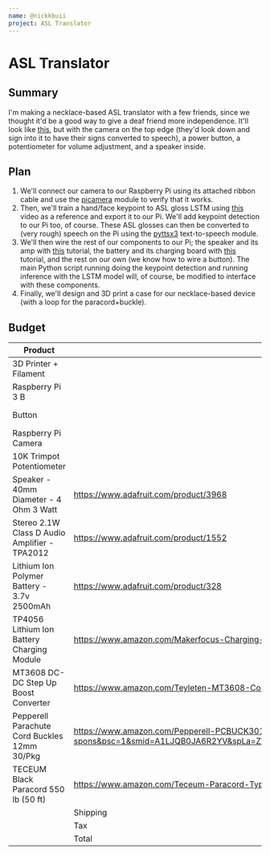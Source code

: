 ```yaml
---
name: @nickkbuii
project: ASL Translator
---
```


#  ASL Translator

##  Summary

I'm making a necklace-based ASL translator with a few friends, since we thought it'd be a good way to give a deaf friend more independence. It'll look like [this](https://cdn.discordapp.com/attachments/1041850456466530375/1062637933426921492/camera_hero-lanyard.png), but with the camera on the top edge (they'd look down and sign into it to have their signs converted to speech), a power button, a potentiometer for volume adjustment, and a speaker inside.

##  Plan

1. We'll connect our camera to our Raspberry Pi using its attached ribbon cable and use the [picamera](https://picamera.readthedocs.io/en/release-1.13/) module to verify that it works.
2. Then, we'll train a hand/face keypoint to ASL gloss LSTM using [this](https://www.youtube.com/watch?v=doDUihpj6ro) video as a reference and export it to our Pi. We'll add keypoint detection to our Pi too, of course. These ASL glosses can then be converted to (very rough) speech on the Pi using the [pyttsx3](https://pypi.org/project/pyttsx3/) text-to-speech module.
3. We'll then wire the rest of our components to our Pi; the speaker and its amp with [this](https://learn.adafruit.com/adafruit-ts2012-2-8w-stereo-audio-amplifier/) tutorial, the battery and its charging board with [this](https://www.circuitbasics.com/how-to-power-your-raspberry-pi-with-a-lithium-battery/#:~:text=Connect%20a%20TP4056%20charge%20controller,3.3V%20and%205.25V) tutorial, and the rest on our own (we know how to wire a button). The main Python script running doing the keypoint detection and running inference with the LSTM model will, of course, be modified to interface with these components.
5. Finally, we'll design and 3D print a case for our necklace-based device (with a loop for the paracord+buckle).

##  Budget
| Product         | Supplier/Link                         | Cost   |
| --------------- | ------------------------------------- | ------ |
| 3D Printer + Filament  |  | (Already have)  |
| Raspberry Pi 3 B  |  | (Already have)  |
| Button |  | (Already have)  |
| Raspberry Pi Camera |  | (Already have)  |
| 10K Trimpot Potentiometer |  | (Already have)  |
| Speaker - 40mm Diameter - 4 Ohm 3 Watt | https://www.adafruit.com/product/3968 | $4.95  |
| Stereo 2.1W Class D Audio Amplifier - TPA2012 | https://www.adafruit.com/product/1552 | $9.95  |
| Lithium Ion Polymer Battery - 3.7v 2500mAh  | https://www.adafruit.com/product/328 | $14.95  |
| TP4056 Lithium Ion Battery Charging Module | https://www.amazon.com/Makerfocus-Charging-Lithium-Battery-Protection/dp/B071RG4YWM/ref=as_li_ss_tl?dchild=1&keywords=TP4056&qid=1593227138&sr=8-3&linkCode=ll1&tag=circbasi-20&linkId=957634db00eebaef6169a13464f34088&language=en_US&th=1  | $8.69 |
| MT3608 DC-DC Step Up Boost Converter | https://www.amazon.com/Teyleten-MT3608-Converter-Adjustable-Regulator/dp/B07T7ZCTNK?keywords=MT3608&qid=1638742380&sr=8-3&linkCode=ll1&tag=circbasi-20&linkId=daa4cf9ed17f3416bc1fc95e3b6a970f&language=en_US&ref_=as_li_ss_tl  | $8.69 |
| Pepperell Parachute Cord Buckles 12mm 30/Pkg | https://www.amazon.com/Pepperell-PCBUCK3012-Parachute-Buckles-Black/dp/B015P7YSFU/ref=sr_1_13_sspa?crid=2CSD25J24BTFM&keywords=plastic+buckle&qid=1673662106&sprefix=plastic+buckle%2Caps%2C163&sr=8-13-spons&psc=1&smid=A1LJQB0JA6R2YV&spLa=ZW5jcnlwdGVkUXVhbGlmaWVyPUE5VVg3Q1ExUjJQWlMmZW5jcnlwdGVkSWQ9QTA4Nzg0MTkxVjQ0S1ZEUElaSTJTJmVuY3J5cHRlZEFkSWQ9QTAwODMzMDEzQ0w4SVRPWFJUSU9BJndpZGdldE5hbWU9c3BfbXRmJmFjdGlvbj1jbGlja1JlZGlyZWN0JmRvTm90TG9nQ2xpY2s9dHJ1ZQ== | $9.14  |
| TECEUM Black Paracord 550 lb (50 ft) | https://www.amazon.com/Teceum-Paracord-Type-III-Black/dp/B0BJGZ8VQC/ref=sr_1_5?crid=2NHXTL4NTMI0M&keywords=black%2Bparacord&qid=1673662277&sprefix=black%2Bparacor%2Caps%2C139&sr=8-5&th=1&psc=1 | $6.99  |
| | Shipping | $14.39 |
| | Tax  | $3.58 |
| | Total| $81.33 |
